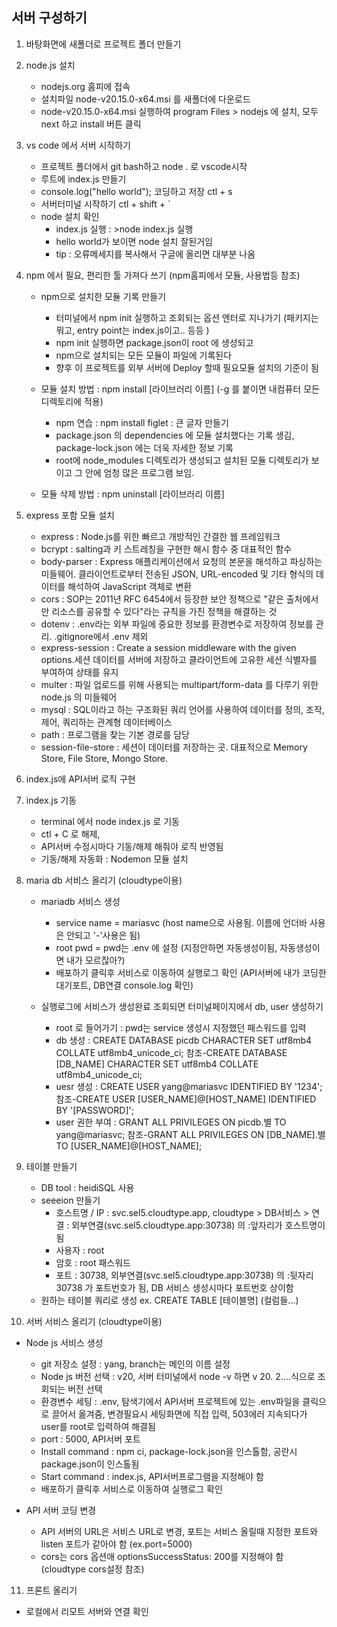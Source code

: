 ## 서버 구성하기

1. 바탕화면에 새폴더로 프로젝트 폴더 만들기

2. node.js 설치

   - nodejs.org 홈피에 접속
   - 설치파일 node-v20.15.0-x64.msi 를 새폴더에 다운로드
   - node-v20.15.0-x64.msi 실행하여 program Files > nodejs 에 설치, 모두 next 하고 install 버튼 클릭

3. vs code 에서 서버 시작하기

   - 프로젝트 폴더에서 git bash하고 node . 로 vscode시작
   - 루트에 index.js 만들기
   - console.log("hello world"); 코딩하고 저장 ctl + s
   - 서버터미널 시작하기 ctl + shift + `
   - node 설치 확인
     - index.js 실행 : >node index.js 실행
     - hello world가 보이면 node 설치 잘된거임
     - tip : 오류메세지를 복사해서 구글에 올리면 대부분 나옴

4. npm 에서 필요, 편리한 툴 가져다 쓰기 (npm홈피에서 모듈, 사용법등 참조)

   - npm으로 설치한 모듈 기록 만들기

     - 터미널에서 npm init 실행하고 조회되는 옵션 엔터로 지나가기 (패키지는 뭐고, entry point는 index.js이고.. 등등 )
     - npm init 실행하면 package.json이 root 에 생성되고
     - npm으로 설치되는 모든 모듈이 파일에 기록된다
     - 향후 이 프로젝트를 외부 서버에 Deploy 할때 필요모듈 설치의 기준이 됨

   - 모듈 설치 방법 : npm install [라이브러리 이름] (-g 를 붙이면 내컴퓨터 모든 디렉토리에 적용)

     - npm 연습 : npm install figlet : 큰 글자 만들기
     - package.json 의 dependencies 에 모듈 설치했다는 기록 생김, package-lock.json 에는 더욱 자세한 정보 기록
     - root에 node_modules 디렉토리가 생성되고 설치된 모듈 디렉토리가 보이고 그 안에 엄청 많은 프로그램 보임.

   - 모듈 삭제 방법 : npm uninstall [라이브러리 이름]

5. express 포함 모듈 설치

   - express : Node.js를 위한 빠르고 개방적인 간결한 웹 프레임워크
   - bcrypt : salting과 키 스트레칭을 구현한 해시 함수 중 대표적인 함수
   - body-parser : Express 애플리케이션에서 요청의 본문을 해석하고 파싱하는 미들웨어. 클라이언트로부터 전송된 JSON, URL-encoded 및 기타 형식의 데이터를 해석하여 JavaScript 객체로 변환
   - cors : SOP는 2011년 RFC 6454에서 등장한 보안 정책으로 "같은 출처에서만 리소스를 공유할 수 있다"라는 규칙을 가진 정책을 해결하는 것
   - dotenv : .env라는 외부 파일에 중요한 정보를 환경변수로 저장하여 정보를 관리. .gitignore에서 .env 제외
   - express-session : Create a session middleware with the given options.세션 데이터를 서버에 저장하고 클라이언트에 고유한 세션 식별자를 부여하여 상태를 유지
   - multer : 파일 업로드를 위해 사용되는 multipart/form-data 를 다루기 위한 node.js 의 미들웨어
   - mysql : SQL이라고 하는 구조화된 쿼리 언어를 사용하여 데이터를 정의, 조작, 제어, 쿼리하는 관계형 데이터베이스
   - path : 프로그램을 찾는 기본 경로를 담당
   - session-file-store : 세션이 데이터를 저장하는 곳. 대표적으로 Memory Store, File Store, Mongo Store.

6. index.js에 API서버 로직 구현

7. index.js 기동

   - terminal 에서 node index.js 로 기동
   - ctl + C 로 해제,
   - API서버 수정시마다 기동/해제 해줘야 로직 반영됨
   - 기동/해제 자동화 : Nodemon 모듈 설치

8. maria db 서비스 올리기 (cloudtype이용)

   - mariadb 서비스 생성

     - service name = mariasvc (host name으로 사용됨. 이름에 언더바 사용은 안되고 '-'사용은 됨)
     - root pwd = pwd는 .env 에 설정 (지정안하면 자동생성이됨, 자동생성이면 내가 모르잖아?)
     - 배포하기 클릭후 서비스로 이동하여 실행로그 확인 (API서버에 내가 코딩한 대기포트, DB연결 console.log 확인)

   - 실행로그에 서비스가 생성완료 조회되면 터미널페이지에서 db, user 생성하기
     - root 로 들어가기 : pwd는 service 생성시 지정했던 패스워드를 입력
     - db 생성 : CREATE DATABASE picdb CHARACTER SET utf8mb4 COLLATE utf8mb4_unicode_ci; 참조-CREATE DATABASE [DB_NAME] CHARACTER SET utf8mb4 COLLATE utf8mb4_unicode_ci;
     - uesr 생성 : CREATE USER yang@mariasvc IDENTIFIED BY '1234'; 참조-CREATE USER [USER_NAME]@[HOST_NAME] IDENTIFIED BY '[PASSWORD]';
     - user 권한 부여 : GRANT ALL PRIVILEGES ON picdb.별 TO yang@mariasvc; 참조-GRANT ALL PRIVILEGES ON [DB_NAME].별 TO [USER_NAME]@[HOST_NAME];

9. 테이블 만들기

   - DB tool : heidiSQL 사용
   - seeeion 만들기
     - 호스트명 / IP : svc.sel5.cloudtype.app, cloudtype > DB서비스 > 연결 : 외부연결(svc.sel5.cloudtype.app:30738) 의 :앞자리가 호스트명이 됨
     - 사용자 : root
     - 암호 : root 패스워드
     - 포트 : 30738, 외부연결(svc.sel5.cloudtype.app:30738) 의 :뒷자리 30738 가 포트번호가 됨, DB 서비스 생성시마다 포트번호 상이함
   - 원하는 테이블 쿼리로 생성 ex. CREATE TABLE [테이블명] (컬럼들...)

10. 서버 서비스 올리기 (cloudtype이용)

- Node js 서비스 생성

  - git 저장소 설정 : yang, branch는 메인의 이름 설정
  - Node js 버전 선택 : v20, 서버 터미널에서 node -v 하면 v 20. 2....식으로 조회되는 버전 선택
  - 환경변수 세팅 : .env, 탐색기에서 API서버 프로젝트에 있는 .env파일을 클릭으로 끌어서 옮겨줌, 변경필요시 세팅화면에 직접 입력, 503에러 지속되다가 user를 root로 입력하여 해결됨
  - port : 5000, API서버 포트
  - Install command : npm ci, package-lock.json을 인스톨함, 공란시 package.json이 인스톨됨
  - Start command : index.js, API서버프로그램을 지정해야 함
  - 배포하기 클릭후 서비스로 이동하여 실행로그 확인

- API 서버 코딩 변경
  - API 서버의 URL은 서비스 URL로 변경, 포트는 서비스 올릴때 지정한 포트와 listen 포트가 같아야 함 (ex.port=5000)
  - cors는 cors 옵션애 optionsSuccessStatus: 200를 지정해야 함(cloudtype cors설정 참조)

11. 프론트 올리기

- 로컬에서 리모트 서버와 연결 확인
